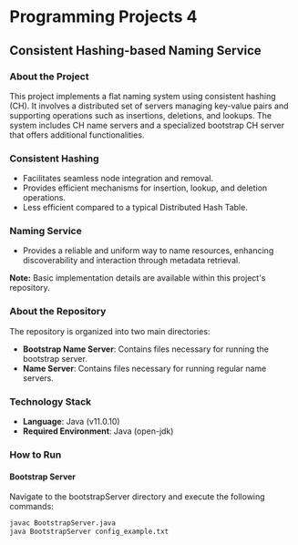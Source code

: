 # Programming Projects 4
## Consistent Hashing-based Naming Service

### About the Project
This project implements a flat naming system using consistent hashing (CH). It involves a distributed set of servers managing key-value pairs and supporting operations such as insertions, deletions, and lookups. The system includes CH name servers and a specialized bootstrap CH server that offers additional functionalities.

### Consistent Hashing
- Facilitates seamless node integration and removal.
- Provides efficient mechanisms for insertion, lookup, and deletion operations.
- Less efficient compared to a typical Distributed Hash Table.

### Naming Service
- Provides a reliable and uniform way to name resources, enhancing discoverability and interaction through metadata retrieval.

**Note:** Basic implementation details are available within this project's repository.

### About the Repository
The repository is organized into two main directories:
- **Bootstrap Name Server**: Contains files necessary for running the bootstrap server.
- **Name Server**: Contains files necessary for running regular name servers.

### Technology Stack
- **Language**: Java (v11.0.10)
- **Required Environment**: Java (open-jdk)

### How to Run
#### Bootstrap Server
Navigate to the bootstrapServer directory and execute the following commands:
```bash
javac BootstrapServer.java
java BootstrapServer config_example.txt
